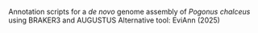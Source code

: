 Annotation scripts for a _de novo_ genome assembly of _Pogonus chalceus_ using BRAKER3 and AUGUSTUS
Alternative tool: EviAnn (2025)
